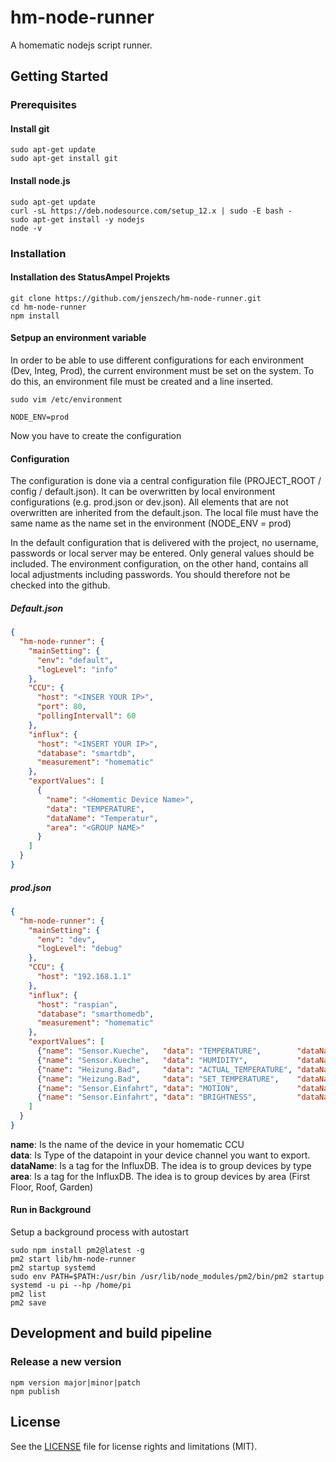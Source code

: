 # hm-node-runner
A homematic nodejs script runner.

## Getting Started
### Prerequisites
#### Install git
```
sudo apt-get update
sudo apt-get install git
```
#### Install node.js
```
sudo apt-get update
curl -sL https://deb.nodesource.com/setup_12.x | sudo -E bash -
sudo apt-get install -y nodejs
node -v
```
### Installation
#### Installation des StatusAmpel Projekts
```
git clone https://github.com/jenszech/hm-node-runner.git
cd hm-node-runner
npm install
```
#### Setpup an environment variable
In order to be able to use different configurations for each environment (Dev, Integ, Prod), the current environment must be set on the system.
To do this, an environment file must be created and a line inserted.
``` 
sudo vim /etc/environment 
```

```
NODE_ENV=prod
```
Now you have to create the configuration
#### Configuration
The configuration is done via a central configuration file (PROJECT_ROOT / config / default.json).
It can be overwritten by local environment configurations (e.g. prod.json or dev.json).
All elements that are not overwritten are inherited from the default.json. The local file must have the same name as the name set in the environment (NODE_ENV = prod)

In the default configuration that is delivered with the project, no username, passwords or local server may be entered. Only general values should be included.
The environment configuration, on the other hand, contains all local adjustments including passwords. You should therefore not be checked into the github.

##### Default.json
```json
{
  "hm-node-runner": {
    "mainSetting": {
      "env": "default",
      "logLevel": "info"
    },
    "CCU": {
      "host": "<INSER YOUR IP>",
      "port": 80,
      "pollingIntervall": 60
    },
    "influx": {
      "host": "<INSERT YOUR IP>",
      "database": "smartdb",
      "measurement": "homematic"
    },
    "exportValues": [
      {
        "name": "<Homemtic Device Name>",
        "data": "TEMPERATURE",
        "dataName": "Temperatur",
        "area": "<GROUP NAME>"
      }
    ]
  }
}
```
##### prod.json
```json
{
  "hm-node-runner": {
    "mainSetting": {
      "env": "dev",
      "logLevel": "debug"
    },
    "CCU": {
      "host": "192.168.1.1"
    },
    "influx": {
      "host": "raspian",
      "database": "smarthomedb",
      "measurement": "homematic"
    },
    "exportValues": [
      {"name": "Sensor.Kueche",   "data": "TEMPERATURE",        "dataName": "Temperatur",     "area": "EG" },
      {"name": "Sensor.Kueche",   "data": "HUMIDITY",           "dataName": "Feuchtigkeit",   "area": "EG" },
      {"name": "Heizung.Bad",	  "data": "ACTUAL_TEMPERATURE", "dataName": "Temperatur",     "area": "OG" },
      {"name": "Heizung.Bad",	  "data": "SET_TEMPERATURE",    "dataName": "SollTemperatur", "area": "OG" },
      {"name": "Sensor.Einfahrt", "data": "MOTION",             "dataName": "Bewegung",       "area": "Garten" },
      {"name": "Sensor.Einfahrt", "data": "BRIGHTNESS",         "dataName": "Helligkeit",     "area": "Garten" }
    ]
  }
}

```
**name**: Is the name of the device in your homematic CCU<br>
**data**: Is Type of the datapoint in your device channel you want to export.<br>
**dataName**: Is a tag for the InfluxDB. The idea is to group devices by type<br>
**area**: Is a tag for the InfluxDB. The idea is to group devices by area (First Floor, Roof, Garden)<br> 
#### Run in Background
Setup a background process with autostart
```
sudo npm install pm2@latest -g
pm2 start lib/hm-node-runner
pm2 startup systemd
sudo env PATH=$PATH:/usr/bin /usr/lib/node_modules/pm2/bin/pm2 startup systemd -u pi --hp /home/pi
pm2 list
pm2 save
```

## Development and build pipeline
### Release a new version
```
npm version major|minor|patch
npm publish
```

## License
See the [LICENSE](LICENSE.md) file for license rights and limitations (MIT).

